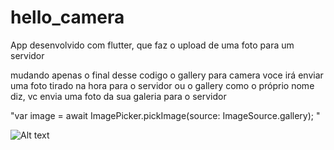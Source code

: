 # hello_camera
App desenvolvido com flutter, que faz o upload de uma foto para um servidor 

mudando apenas o final desse codigo o gallery para camera voce irá enviar uma foto tirado na hora para o servidor
 ou o gallery como o próprio nome diz, vc envia uma foto da sua galeria para o servidor
 
 "var image = await ImagePicker.pickImage(source: ImageSource.gallery); " 
 
 ![Alt text](https://sn3302files.storage.live.com/y4par01JoCpk7wo-zIWJ1A1_xteTyRDSF3JvXvGmLugfKpsooBW_q2hV_UNIo9JjaU4q6Vbn75HZ3Hz_pkiuLK7k6tpucW-tbNndQHc8-5a6K6r_wXql6pRNxpBrbQgt85cipwXy78R7aEGvLZtkBIg0T0XSsn80TpzsP68AWjiIzX0TLBkKP7CIw2undrAZOzJ/c0fc3b4e-2264-44fb-90e0-6afa5c59ea59.jpg?psid=1&width=350&height=777 "Foto do layout do app com a foto inserida tirada na hora")





